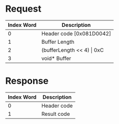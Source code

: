 # Request

| Index Word | Description                  |
|------------|------------------------------|
| 0          | Header code \[0x081D0042\]   |
| 1          | Buffer Length                |
| 2          | (bufferLength \<\< 4) \| 0xC |
| 3          | void\* Buffer                |

# Response

| Index Word | Description |
|------------|-------------|
| 0          | Header code |
| 1          | Result code |